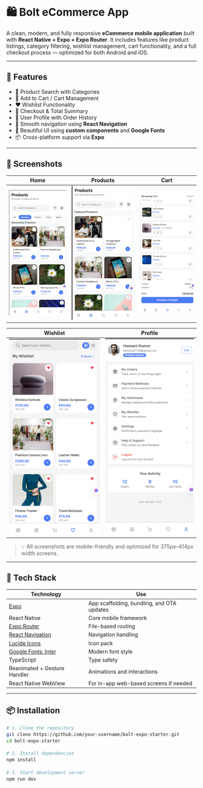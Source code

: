 <!-- # 🛍️ Mobile E-Commerce App

A comprehensive, feature-rich mobile e-commerce application built with **React Native**, **Expo**, and **TypeScript**. This app demonstrates modern mobile app development patterns with a complete shopping experience, responsive design, and intuitive user interface.

## 📱 Screenshots & Features

### Preview

<img src="./assets/images/E-commerce ReactNative.png" alt="Fintech Mobile App Preview" width="600" />

This is a demo preview of the application interface.

### 🏠 Home Screen
- **Interactive Banner Carousel**: Auto-scrolling promotional banners with category-specific navigation
- **Category Grid**: 16+ product categories with smart filtering
- **Flash Sale Section**: Real-time countdown timer with special offers
- **Smart Search**: Instant search with navigation to products page
- **Cart Badge**: Real-time cart item count display

### 🛒 Shopping Experience
- **Product Catalog**: 20+ diverse products across multiple categories
- **Advanced Search & Filter**: Search by name, description, or category
- **Product Details**: High-quality images, descriptions, ratings, and reviews
- **Add to Cart**: Quantity selection with smart inventory management
- **Wishlist**: Save favorite items with heart toggle functionality

### 🛍️ Cart & Checkout
- **Dynamic Cart**: Add, remove, update quantities with real-time totals
- **Smart Shipping**: Free shipping over ₹50, calculated shipping costs
- **Complete Checkout Flow**: Address, payment method, delivery options
- **Order Confirmation**: Detailed order summary with tracking information

### 👤 User Profile
- **Profile Management**: Edit personal information, photos, and preferences
- **Order History**: Track current and past orders with detailed status
- **Payment Methods**: Manage credit cards, PayPal, and Apple Pay
- **App Settings**: Notifications, privacy, theme, and language preferences

## 🚀 Key Features

### ✅ **Fully Functional Features**
- **Complete Shopping Flow**: Browse → Add to Cart → Checkout → Order Confirmation
- **Real-time Cart Management**: Add, remove, update quantities
- **Advanced Search System**: Multi-field search with category filtering
- **Wishlist Management**: Save and organize favorite products
- **Responsive Design**: Optimized for all screen sizes (phones, tablets)
- **Interactive Navigation**: Smart routing between screens with parameters
- **Order Processing**: Complete checkout flow with cart clearing
- **User Profile**: Comprehensive profile and settings management

### 🎨 **Design & UX**
- **Modern UI/UX**: Clean, intuitive interface with smooth animations
- **Responsive Layout**: Adaptive design for small, medium, and large devices
- **Consistent Theming**: Unified color scheme and typography
- **Accessibility**: Minimum touch targets, screen reader support
- **Loading States**: Proper feedback for user interactions
- **Error Handling**: Comprehensive error messages and validations

### 📊 **Demo Data**
- **Products**: 20+ products across Electronics, Fashion, Home, Sports, Beauty
- **Categories**: 16 product categories with representative images
- **Cart Items**: Pre-populated cart for testing
- **User Profile**: Complete user information and preferences
- **Order History**: Sample orders with different statuses

## 🛠️ Technical Stack

### **Frontend**
- **React Native**: Cross-platform mobile development
- **Expo**: Development platform and build tools
- **TypeScript**: Type-safe JavaScript development
- **Expo Router**: File-based routing system

### **UI Components**
- **Lucide React Native**: Beautiful, customizable icons
- **Expo Linear Gradient**: Gradient backgrounds and overlays
- **React Native Safe Area Context**: Safe area handling
- **Custom Components**: Reusable UI components

### **State Management**
- **React Context API**: Global state management
- **React Hooks**: useState, useEffect, useMemo for local state
- **Custom Hooks**: Reusable logic for responsive design

### **Navigation**
- **Expo Router**: Tab navigation, stack navigation, and deep linking
- **Parameter Passing**: Search queries and category filters via URL params
- **Screen Transitions**: Smooth navigation animations

## 📁 Project Structure

```
MobileEcommerce/
├── app/                          # App screens and navigation
│   ├── (tabs)/                   # Tab navigation screens
│   │   ├── index.tsx            # Home screen
│   │   ├── products.tsx         # Products catalog
│   │   ├── cart.tsx             # Shopping cart
│   │   ├── wishlist.tsx         # Saved items
│   │   └── profile.tsx          # User profile
│   ├── product/[id].tsx         # Product detail screen
│   ├── checkout.tsx             # Checkout flow
│   └── _layout.tsx              # Root layout
├── components/                   # Reusable UI components
│   ├── cart/
│   │   └── CartItem.tsx         # Individual cart item
│   ├── common/
│   │   └── SectionHeader.tsx    # Section headers
│   ├── home/
│   │   ├── BannerCarousel.tsx   # Homepage banner slider
│   │   ├── CategorySection.tsx  # Category grid
│   │   └── FlashSellSection.tsx # Flash sale section
│   └── products/
│       ├── ProductCard.tsx      # Product card component
│       └── ProductGrid.tsx      # Product grid layout
├── context/
│   └── AppContext.tsx           # Global state management
├── data/                        # Demo data files
│   ├── products.json            # Product catalog
│   ├── cart.json               # Sample cart items
│   ├── categories.json         # Product categories
│   └── banners.json            # Banner data
├── types/                       # TypeScript type definitions
│   ├── product.ts              # Product interface
│   ├── cart.ts                 # Cart item interface
│   └── user.ts                 # User interface
└── hooks/
    └── useFrameworkReady.ts     # Custom hooks
```

## 🔧 Installation & Setup

### **Prerequisites**
- Node.js (v18 or higher)
- npm or yarn
- Expo CLI (`npm install -g @expo/cli`)
- Expo Go app (for mobile testing)

### **Installation Steps**

1. **Clone the repository**
   ```bash
   git clone <repository-url>
   cd MobileEcommerce
   ```

2. **Install dependencies**
   ```bash
   npm install
   ```

3. **Start the development server**
   ```bash
   npx expo start
   ```

4. **Run on different platforms**
   - **Mobile**: Scan QR code with Expo Go app
   - **Web**: Press `w` or visit `http://localhost:8081`
   - **Android Emulator**: Press `a`
   - **iOS Simulator**: Press `i` (macOS only)

## 📱 Testing the App

### **🛒 Shopping Flow Testing**
1. **Browse Products**: Start on home screen, explore categories
2. **Search Products**: Use search bar to find specific items
3. **Product Details**: Tap any product to view details
4. **Add to Cart**: Select quantity and add items to cart
5. **View Cart**: Check cart icon badge, navigate to cart
6. **Checkout**: Complete the checkout process
7. **Order Confirmation**: Verify order completion and cart clearing

### **❤️ Wishlist Testing**
1. **Add to Wishlist**: Tap heart icon on any product
2. **View Wishlist**: Navigate to wishlist tab
3. **Search Wishlist**: Use search functionality
4. **Move to Cart**: Move items from wishlist to cart
5. **Remove Items**: Remove items from wishlist

### **👤 Profile Testing**
1. **View Profile**: Navigate to profile tab
2. **Edit Profile**: Test profile editing options
3. **Order History**: Check demo order history
4. **Payment Methods**: Explore payment options
5. **Settings**: Test app settings and preferences
6. **Logout**: Test logout functionality

### **🔍 Navigation Testing**
1. **Category Navigation**: Tap categories to filter products
2. **Banner Navigation**: Tap banners to navigate to categories
3. **Search Navigation**: Search from home, navigate to products
4. **Deep Linking**: Test URL parameter passing

## 🎯 Key Components

### **AppContext.tsx**
- Global state management for cart, wishlist, and user data
- Responsive design utilities
- Search functionality
- Product management

### **Home Screen (index.tsx)**
- Welcome section with user greeting
- Interactive banner carousel
- Category grid with smart navigation
- Flash sale section with countdown timer

### **Products Screen (products.tsx)**
- Advanced search and filtering
- Grid/list view toggle
- Category-based filtering
- Responsive product grid

### **Cart Screen (cart.tsx)**
- Dynamic cart item management
- Real-time total calculations
- Shipping cost calculations
- Checkout navigation

### **Checkout Screen (checkout.tsx)**
- Multi-step checkout process
- Address form management
- Payment method selection
- Order confirmation

### **Product Detail (product/[id].tsx)**
- High-quality product images
- Detailed product information
- Add to cart functionality
- Wishlist toggle

## 🎨 Design System

### **Colors**
- **Primary**: `#4B7BF5` (Blue)
- **Secondary**: `#FF4D67` (Red/Pink)
- **Success**: `#4CAF50` (Green)
- **Warning**: `#FFC107` (Yellow)
- **Background**: `#F5F5F7` (Light Gray)
- **Text**: `#333333` (Dark Gray)

### **Typography**
- **Font Family**: Inter (Regular, Medium, SemiBold, Bold)
- **Responsive Sizing**: Different sizes for small, medium, and large devices
- **Accessibility**: Proper contrast ratios and readable sizes

### **Layout**
- **Responsive Grid**: Adaptive columns based on screen size
- **Safe Areas**: Proper handling of device safe areas
- **Touch Targets**: Minimum 44px touch targets for accessibility

## 📊 Demo Data

### **Products (20+ items)**
- Electronics: iPhone, headphones, cameras, laptops
- Fashion: Clothing, shoes, accessories, watches
- Home & Garden: Furniture, decor, kitchen items
- Sports & Fitness: Equipment, apparel, accessories
- Beauty & Care: Skincare, makeup, personal care

### **Categories (16 categories)**
- Electronics, Fashion, Home & Garden, Sports & Fitness
- Beauty & Care, Books, Automotive, Toys & Games
- Kitchen, Travel, Music, Accessories, Bags, Watches, Pet Supplies, Gardening

### **User Data**
- Profile: John Doe with complete information
- Order History: Multiple orders with different statuses
- Payment Methods: Credit cards, PayPal, Apple Pay
- Wishlist: Sample saved products

## 🔄 State Management

### **Global State (AppContext)**
- **Cart**: Items, quantities, totals, add/remove/update functions
- **Wishlist**: Saved products, add/remove functions
- **Search**: Query state, search results
- **User**: Profile information, preferences
- **Responsive**: Device size detection, breakpoints

### **Local State**
- **Component-specific**: View modes, form inputs, loading states
- **Navigation**: Screen parameters, search queries
- **UI State**: Modal visibility, animations, user interactions

## 🚀 Performance Optimizations

### **React Optimizations**
- **useMemo**: Expensive calculations (filtered products)
- **useCallback**: Event handlers to prevent re-renders
- **Component Memoization**: Prevent unnecessary re-renders

### **Image Optimization**
- **Lazy Loading**: Images load as needed
- **Caching**: Expo image caching for better performance
- **Responsive Images**: Different sizes for different devices

### **Navigation**
- **Screen Optimization**: Only render active screens
- **Parameter Passing**: Efficient data passing between screens
- **Deep Linking**: Direct navigation to specific content

## 🧪 Testing Strategy

### **Manual Testing Checklist**
- [ ] All navigation flows work correctly
- [ ] Cart functionality (add, remove, update, checkout)
- [ ] Search and filtering work properly
- [ ] Wishlist functionality is complete
- [ ] Profile features are interactive
- [ ] Responsive design on different screen sizes
- [ ] Error handling for edge cases

### **Test Scenarios**
1. **Empty States**: Empty cart, empty wishlist, no search results
2. **Edge Cases**: Maximum quantities, long product names, network errors
3. **User Flows**: Complete shopping journey from browse to purchase
4. **Responsive**: Test on small phones, large phones, and tablets

## 📝 Development Notes

### **Code Quality**
- **TypeScript**: Full type safety throughout the application
- **Component Structure**: Reusable, modular components
- **Consistent Naming**: Clear, descriptive variable and function names
- **Code Comments**: Detailed comments for complex logic

### **Best Practices**
- **Responsive Design**: Mobile-first approach with device breakpoints
- **Accessibility**: Screen reader support, proper contrast, touch targets
- **Performance**: Optimized rendering and state management
- **User Experience**: Intuitive navigation and clear feedback

### **Future Enhancements**
- **Authentication**: User login/registration system
- **Backend Integration**: API integration for real data
- **Push Notifications**: Order updates and promotional notifications
- **Analytics**: User behavior tracking and analytics
- **Offline Support**: Cached data for offline browsing

## 🤝 Contributing

1. Fork the repository
2. Create a feature branch (`git checkout -b feature/new-feature`)
3. Commit your changes (`git commit -m 'Add new feature'`)
4. Push to the branch (`git push origin feature/new-feature`)
5. Open a Pull Request

## 📄 License

This project is licensed under the MIT License - see the [LICENSE](LICENSE) file for details.

## 🙏 Acknowledgments

- **Expo Team**: For the amazing development platform
- **React Native Community**: For the robust framework
- **Lucide Icons**: For beautiful, consistent icons
- **Pexels**: For high-quality product images
- **Design Inspiration**: Various e-commerce apps and design systems

---

**Built with ❤️ using React Native, Expo, and TypeScript**

For questions, issues, or feature requests, please open an issue on the repository. -->




# 🛍️ Bolt eCommerce App

A clean, modern, and fully responsive **eCommerce mobile application** built with **React Native + Expo + Expo Router**. It includes features like product listings, category filtering, wishlist management, cart functionality, and a full checkout process — optimized for both Android and iOS.

---

## 📱 Features

- 🔎 Product Search with Categories
- 🛒 Add to Cart / Cart Management
- ❤️ Wishlist Functionality
- 🧾 Checkout & Total Summary
- 👤 User Profile with Order History
- 🔄 Smooth navigation using **React Navigation**
- 🎨 Beautiful UI using **custom components** and **Google Fonts**
- 📦 Cross-platform support via **Expo**

---

## 🚀 Screenshots

| Home | Products | Cart |
|------|----------|------|
| ![Home](./assets/images/home.png) | ![Products](./assets/images/products.png) | ![Cart](./assets/images/cart.png) |

| Wishlist | Profile |
|----------|---------|
| ![Wishlist](./assets/images/wishlist.png) | ![Profile](./assets/images/profile.png) |

> 💡 All screenshots are mobile-friendly and optimized for 375px–414px width screens.

---

## 🧰 Tech Stack

| Technology | Use |
|------------|-----|
| [Expo](https://expo.dev) | App scaffolding, bundling, and OTA updates |
| React Native | Core mobile framework |
| [Expo Router](https://expo.github.io/router/) | File-based routing |
| [React Navigation](https://reactnavigation.org/) | Navigation handling |
| [Lucide Icons](https://lucide.dev) | Icon pack |
| [Google Fonts: Inter](https://fonts.google.com/specimen/Inter) | Modern font style |
| TypeScript | Type safety |
| Reanimated + Gesture Handler | Animations and interactions |
| React Native WebView | For in-app web-based screens if needed |

---

## 📦 Installation

```bash
# 1. Clone the repository
git clone https://github.com/your-username/bolt-expo-starter.git
cd bolt-expo-starter

# 2. Install dependencies
npm install

# 3. Start development server
npm run dev
